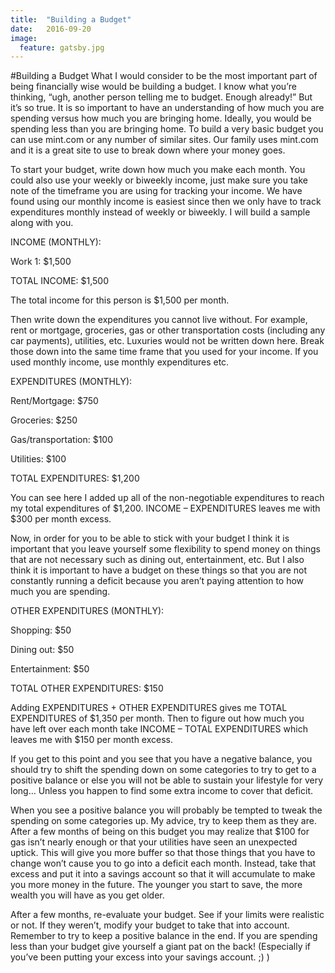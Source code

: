 ```yaml
---
title:  "Building a Budget"
date:   2016-09-20 
image:
  feature: gatsby.jpg
---
```

#Building a Budget
What I would consider to be the most important part of being financially wise would be building a budget. <!--more--> I know what you’re thinking, “ugh, another person telling me to budget. Enough already!” But it’s so true. It is so important to have an understanding of how much you are spending versus how much you are bringing home. Ideally, you would be spending less than you are bringing home. To build a very basic budget you can use mint.com or any number of similar sites. Our family uses mint.com and it is a great site to use to break down where your money goes.

To start your budget, write down how much you make each month. You could also use your weekly or biweekly income, just make sure you take note of the timeframe you are using for tracking your income. We have found using our monthly income is easiest since then we only have to track expenditures monthly instead of weekly or biweekly. I will build a sample along with you.

INCOME (MONTHLY):

Work 1: $1,500

TOTAL INCOME: $1,500

The total income for this person is $1,500 per month.

Then write down the expenditures you cannot live without. For example, rent or mortgage, groceries, gas or other transportation costs (including any car payments), utilities, etc. Luxuries would not be written down here. Break those down into the same time frame that you used for your income. If you used monthly income, use monthly expenditures etc.

EXPENDITURES (MONTHLY):

Rent/Mortgage: $750

Groceries: $250

Gas/transportation: $100

Utilities: $100

TOTAL EXPENDITURES: $1,200

You can see here I added up all of the non-negotiable expenditures to reach my total expenditures of $1,200. INCOME – EXPENDITURES leaves me with $300 per month excess.

Now, in order for you to be able to stick with your budget I think it is important that you leave yourself some flexibility to spend money on things that are not necessary such as dining out, entertainment, etc. But I also think it is important to have a budget on these things so that you are not constantly running a deficit because you aren’t paying attention to how much you are spending.

OTHER EXPENDITURES (MONTHLY):

Shopping: $50

Dining out: $50

Entertainment: $50

TOTAL OTHER EXPENDITURES: $150

Adding EXPENDITURES + OTHER EXPENDITURES gives me TOTAL EXPENDITURES of $1,350 per month. Then to figure out how much you have left over each month take INCOME – TOTAL EXPENDITURES which leaves me with $150 per month excess.

If you get to this point and you see that you have a negative balance, you should try to shift the spending down on some categories to try to get to a positive balance or else you will not be able to sustain your lifestyle for very long… Unless you happen to find some extra income to cover that deficit.

When you see a positive balance you will probably be tempted to tweak the spending on some categories up. My advice, try to keep them as they are. After a few months of being on this budget you may realize that $100 for gas isn’t nearly enough or that your utilities have seen an unexpected uptick. This will give you more buffer so that those things that you have to change won’t cause you to go into a deficit each month. Instead, take that excess and put it into a savings account so that it will accumulate to make you more money in the future. The younger you start to save, the more wealth you will have as you get older.

After a few months, re-evaluate your budget. See if your limits were realistic or not. If they weren’t, modify your budget to take that into account. Remember to try to keep a positive balance in the end. If you are spending less than your budget give yourself a giant pat on the back! (Especially if you’ve been putting your excess into your savings account. ;) )
